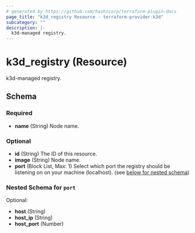 ```yaml
---
# generated by https://github.com/hashicorp/terraform-plugin-docs
page_title: "k3d_registry Resource - terraform-provider-k3d"
subcategory: ""
description: |-
  k3d-managed registry.
---
```


# k3d_registry (Resource)

k3d-managed registry.



<!-- schema generated by tfplugindocs -->
## Schema

### Required

- **name** (String) Node name.

### Optional

- **id** (String) The ID of this resource.
- **image** (String) Node name.
- **port** (Block List, Max: 1) Select which port the registry should be listening on on your machine (localhost). (see [below for nested schema](#nestedblock--port))

<a id="nestedblock--port"></a>
### Nested Schema for `port`

Optional:

- **host** (String)
- **host_ip** (String)
- **host_port** (Number)


